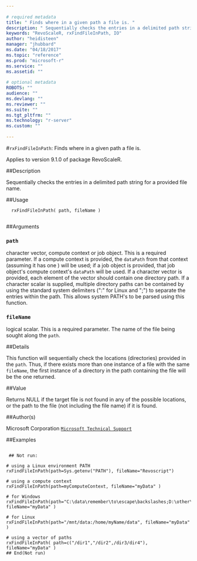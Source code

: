 ```yaml
--- 
 
# required metadata 
title: " Finds where in a given path a file is. " 
description: " Sequentially checks the entries in a delimited path string for a provided file name. " 
keywords: "RevoScaleR, rxFindFileInPath, IO" 
author: "heidisteen" 
manager: "jhubbard" 
ms.date: "04/18/2017" 
ms.topic: "reference" 
ms.prod: "microsoft-r" 
ms.service: "" 
ms.assetid: "" 
 
# optional metadata 
ROBOTS: "" 
audience: "" 
ms.devlang: "" 
ms.reviewer: "" 
ms.suite: "" 
ms.tgt_pltfrm: "" 
ms.technology: "r-server" 
ms.custom: "" 
 
--- 
```

 
 
 #`rxFindFileInPath`:  Finds where in a given path a file is. 

 Applies to version 9.1.0 of package RevoScaleR.
 
 ##Description
 
Sequentially checks the entries in a delimited path string for a provided file name.
 
 
 
 ##Usage

```   
  rxFindFileInPath( path, fileName )
 
```
 
 
 ##Arguments

   
  
  
 ### `path`
 character vector, compute context or job object.  This is a required parameter.   If a compute context is provided, the `dataPath` from that context (assuming it has one ) will be used;  if a job object is provided, that job object's compute context's `dataPath` will be used. If a character vector is provided, each element of the vector should contain one directory path.   If a character scalar is supplied, multiple directory paths can be contained by using the standard system  delimiters (":" for Linux and ";") to separate the entries within the path.  This allows system PATH's to  be parsed using this function. 
  
  
  
 ### `fileName`
 logical scalar.  This is a required parameter.  The name of the file being sought along the `path`. 
  
  
 
 
 
 ##Details
 
This function will sequentially check the locations (directories) provided in the `path`.  Thus, if there exists more than one instance of a file
with the same `fileName`, the first instance of a directory in the path containing the file will be the one returned.
 
 
 
 ##Value
 
Returns NULL if the target file is not found in any of the possible locations, or the path to the file (not including the file name) if it is found.
 
 ##Author(s)
 
Microsoft Corporation [`Microsoft Technical Support`](https://go.microsoft.com/fwlink/?LinkID=698556&clcid=0x409)

 
 
 ##Examples

 ```
   
  ## Not run:
 
# using a Linux environment PATH
rxFindFileInPath(path=Sys.getenv("PATH"), fileName="Revoscript")

# using a compute context
rxFindFileInPath(path=myComputeContext, fileName="myData" )

# for Windows
rxFindFileInPath(path="C:\data\remember\to\escape\backslashes;D:\other\data", fileName="myData" )

# for Linux
rxFindFileInPath(path="/mnt/data:/home/myName/data", fileName="myData" )

# using a vector of paths
rxFindFileInPath( path=c("/dir1","/dir2",/dir3/dir4"), fileName="myData" )
 ## End(Not run) 
  
 
```
 
 
